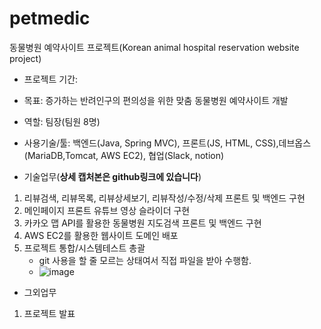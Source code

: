 # petmedic
동물병원 예약사이트 프로젝트(Korean animal hospital reservation website project)
- 프로젝트 기간: 
- 목표: 증가하는 반려인구의 편의성을 위한 맞춤 동물병원 예약사이트 개발
- 역할: 팀장(팀원 8명)
- 사용기술/툴: 백엔드(Java, Spring MVC), 프론트(JS, HTML, CSS),데브옵스(MariaDB,Tomcat, AWS EC2), 협업(Slack, notion)

- 기술업무(**상세 캡처본은 github링크에 있습니다**)
1. 리뷰검색, 리뷰목록, 리뷰상세보기, 리뷰작성/수정/삭제 프론트 및 백엔드 구현
2. 메인페이지 프론트 유튜브 영상 슬라이더 구현
3. 카카오 맵 API를 활용한 동물병원 지도검색 프론트 및 백엔드 구현
4. AWS EC2를 활용한 웹사이트 도메인 배포
5. 프로젝트 통합/시스템테스트 총괄
   - git 사용을 할 줄 모르는 상태여서 직접 파일을 받아 수행함.
   - ![image](https://github.com/segene99/petmedic/assets/112309011/281365a0-27f9-4671-80fa-e335aa113b5f)
- 그외업무
1. 프로젝트 발표
